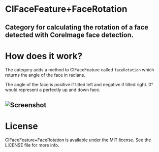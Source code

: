 CIFaceFeature+FaceRotation
==========================
Category for calculating the rotation of a face detected with CoreImage face detection.
---

How does it work?
=================
The category adds a method to CIFaceFeature called `faceRotation` which returns the angle of the face in radians.

The angle of the face is positive if tilted left and negative if tilted right. 0&#176; would represent a perfectly up and down face.

![Screenshot](http://needgoodcode.com/images/face.png "Tilty Face")
---

License
=======
CIFaceFeature+FaceRotation is available under the MIT license. See the LICENSE file for more info.